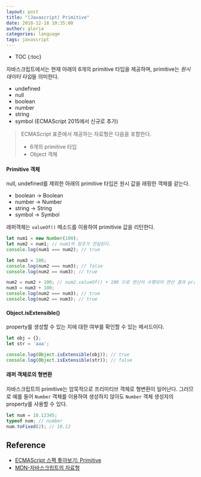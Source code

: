 ```yaml
---
layout: post
title: "(Javascript) Primitive"
date: 2018-12-18 10:35:00
author: gloria
categories: language
tags: javascript
---
```


* TOC
{:toc}

자바스크립트에서는 현재 아래의 6개의 primitive 타입을 제공하며, primitive는 *원시 데이터 타입*을 의미한다.
- undefined
- null
- boolean
- number
- string
- symbol (ECMAScript 2015에서 신규로 추가)

> ECMAScript 표준에서 제공하는 자료형은 다음을 포함한다.
> - 6개의 primitive 타입
> - Object 객체


#### Primitive 객체
null, undefined를 제외한 아래의 primitive 타입은 원시 값을 래핑한 객체를 같는다.
- boolean -> Boolean
- number -> Number
- string -> String
- symbol -> Symbol

래퍼객체는 `valueOf()` 메소드를 이용하여 primitivie 값을 리턴한다.

```javascript
let num1 = new Number(100);
let num2 = num1; // num1의 참조가 전달된다.
console.log(num1 === num2); // true

let num3 = 100;
console.log(num2 === num3); // false
console.log(num2 == num3); // true

num2 = num2 + 100; // num2.valueOf() + 100 으로 연산이 수행되어 연산 결과 primitivie 값이 저장된다.
num3 = num3 + 100;
console.log(num2 === num3); // true
console.log(num2 == num3); // true
```

#### Object.isExtensible()
property를 생성할 수 있는 지에 대한 여부를 확인할 수 있는 메서드이다.

```javascript
let obj = {};
let str = 'aaa';

console.log(Object.isExtensible(obj)); // true
console.log(Object.isExtensible(str)); // false
```

#### 래퍼 객체로의 형변환
자바스크립트의 primitive는 암묵적으로 프리미티브 객체로 형변환이 일어난다. 그러므로 예를 들어 `Number` 객체를 이용하여 생성하지 않아도 `Number` 객체 생성자의 property를 사용할 수 있다.
```javascript
let num = 10.12345;
typeof num; // number
num.toFixed(2); // 10.12
```


## Reference
- [ECMAScript 스펙 톺아보기: Primitive](https://meetup.toast.com/posts/143)
- [MDN-자바스크립트의 자료형](https://developer.mozilla.org/ko/docs/Web/JavaScript/Data_structures)